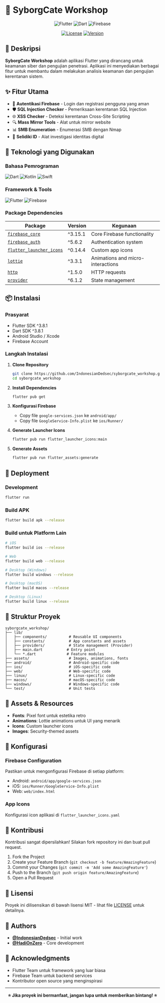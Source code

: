 # 🔐 SyborgCate Workshop

<div align="center">
  
![Flutter](https://img.shields.io/badge/Flutter-%2302569B.svg?style=for-the-badge&logo=flutter&logoColor=white)
![Dart](https://img.shields.io/badge/dart-%230175C2.svg?style=for-the-badge&logo=dart&logoColor=white)
![Firebase](https://img.shields.io/badge/firebase-%23039BE5.svg?style=for-the-badge&logo=firebase)

[![License](https://img.shields.io/badge/license-MIT-blue.svg)](LICENSE)
[![Version](https://img.shields.io/badge/version-0.1.0-green.svg)](https://github.com/IndonesianDedsec/syborgcate_workshop)

</div>

## 📱 Deskripsi

**SyborgCate Workshop** adalah aplikasi Flutter yang dirancang untuk keamanan siber dan pengujian penetrasi. Aplikasi ini menyediakan berbagai fitur untuk membantu dalam melakukan analisis keamanan dan pengujian kerentanan sistem.

## ✨ Fitur Utama

- 🔐 **Autentikasi Firebase** - Login dan registrasi pengguna yang aman
- 🛡️ **SQL Injection Checker** - Pemeriksaan kerentanan SQL Injection
- 🌐 **XSS Checker** - Deteksi kerentanan Cross-Site Scripting
- 🔍 **Mass Mirror Tools** - Alat untuk mirror website
- 📊 **SMB Enumeration** - Enumerasi SMB dengan Nmap
- 🎯 **Selidiki ID** - Alat investigasi identitas digital

## 🚀 Teknologi yang Digunakan

### Bahasa Pemrograman
![Dart](https://img.shields.io/badge/Dart-0175C2?style=flat-square&logo=dart&logoColor=white)
![Kotlin](https://img.shields.io/badge/Kotlin-0095D5?style=flat-square&logo=kotlin&logoColor=white)
![Swift](https://img.shields.io/badge/Swift-FA7343?style=flat-square&logo=swift&logoColor=white)

### Framework & Tools
![Flutter](https://img.shields.io/badge/Flutter-02569B?style=flat-square&logo=flutter&logoColor=white)
![Firebase](https://img.shields.io/badge/Firebase-FFCA28?style=flat-square&logo=firebase&logoColor=black)

### Package Dependencies

| Package | Version | Kegunaan |
|---------|---------|----------|
| [`firebase_core`](https://pub.dev/packages/firebase_core) | ^3.15.1 | Core Firebase functionality |
| [`firebase_auth`](https://pub.dev/packages/firebase_auth) | ^5.6.2 | Authentication system |
| [`flutter_launcher_icons`](https://pub.dev/packages/flutter_launcher_icons) | ^0.14.4 | Custom app icons |
| [`lottie`](https://pub.dev/packages/lottie) | ^3.3.1 | Animations and micro-interactions |
| [`http`](https://pub.dev/packages/http) | ^1.5.0 | HTTP requests |
| [`provider`](https://pub.dev/packages/provider) | ^6.1.2 | State management |

## 📦 Instalasi

### Prasyarat
- Flutter SDK ^3.8.1
- Dart SDK ^3.8.1
- Android Studio / Xcode
- Firebase Account

### Langkah Instalasi

1. **Clone Repository**
   ```bash
   git clone https://github.com/IndonesianDedsec/syborgcate_workshop.git
   cd syborgcate_workshop
   ```

2. **Install Dependencies**
   ```bash
   flutter pub get
   ```

3. **Konfigurasi Firebase**
   - Copy file `google-services.json` ke `android/app/`
   - Copy file `GoogleService-Info.plist` ke `ios/Runner/`

4. **Generate Launcher Icons**
   ```bash
   flutter pub run flutter_launcher_icons:main
   ```

5. **Generate Assets**
   ```bash
   flutter pub run flutter_assets:generate
   ```

## 🚀 Deployment

### Development
```bash
flutter run
```

### Build APK
```bash
flutter build apk --release
```

### Build untuk Platform Lain
```bash
# iOS
flutter build ios --release

# Web
flutter build web --release

# Desktop (Windows)
flutter build windows --release

# Desktop (macOS)
flutter build macos --release

# Desktop (Linux)
flutter build linux --release
```

## 📁 Struktur Proyek

```
syborgcate_workshop/
├── lib/
│   ├── components/          # Reusable UI components
│   ├── constants/           # App constants and assets
│   ├── providers/           # State management (Provider)
│   ├── main.dart           # Entry point
│   └── *.dart              # Feature modules
├── assets/                  # Images, animations, fonts
├── android/                 # Android-specific code
├── ios/                     # iOS-specific code
├── web/                     # Web-specific code
├── linux/                   # Linux-specific code
├── macos/                   # macOS-specific code
├── windows/                 # Windows-specific code
└── test/                    # Unit tests
```

## 🎨 Assets & Resources

- **Fonts**: Pixel font untuk estetika retro
- **Animations**: Lottie animations untuk UI yang menarik
- **Icons**: Custom launcher icons
- **Images**: Security-themed assets

## 🔧 Konfigurasi

### Firebase Configuration
Pastikan untuk mengonfigurasi Firebase di setiap platform:
- Android: `android/app/google-services.json`
- iOS: `ios/Runner/GoogleService-Info.plist`
- Web: `web/index.html`

### App Icons
Konfigurasi icon aplikasi di `flutter_launcher_icons.yaml`

## 🤝 Kontribusi

Kontribusi sangat dipersilahkan! Silakan fork repository ini dan buat pull request.

1. Fork the Project
2. Create your Feature Branch (`git checkout -b feature/AmazingFeature`)
3. Commit your Changes (`git commit -m 'Add some AmazingFeature'`)
4. Push to the Branch (`git push origin feature/AmazingFeature`)
5. Open a Pull Request

## 📝 Lisensi

Proyek ini dilisensikan di bawah lisensi MIT - lihat file [LICENSE](LICENSE) untuk detailnya.

## 👥 Authors

- **[@IndonesianDedsec](https://github.com/IndonesianDedsec)** - Initial work
- **[@HadiOnZero](https://github.com/HadiOnZero)** - Core development

## 🙏 Acknowledgments

- Flutter Team untuk framework yang luar biasa
- Firebase Team untuk backend services
- Kontributor open source yang menginspirasi

---

<div align="center">
  
**⭐ Jika proyek ini bermanfaat, jangan lupa untuk memberikan bintang! ⭐**

</div>
